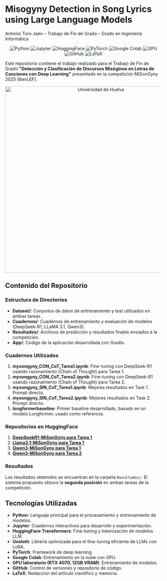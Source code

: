 # Misogyny Detection in Song Lyrics using Large Language Models  
Antonio Toro Jaén – Trabajo de Fin de Grado – Grado en Ingeniería Informática

<p align="center">
  <img src="https://img.shields.io/badge/python-3776AB?style=for-the-badge&logo=python&logoColor=white" alt="Python">
  <img src="https://img.shields.io/badge/jupyter-F37626?style=for-the-badge&logo=jupyter&logoColor=white" alt="Jupyter">
  <img src="https://img.shields.io/badge/huggingface-FFD14E?style=for-the-badge&logo=huggingface&logoColor=white" alt="HuggingFace">
  <img src="https://img.shields.io/badge/pytorch-EE4C2C?style=for-the-badge&logo=pytorch&logoColor=white" alt="PyTorch">
  <img src="https://img.shields.io/badge/google%20colab-F9AB00?style=for-the-badge&logo=google%20colab&logoColor=white" alt="Google Colab">
  <img src="https://img.shields.io/badge/GPU-76B900?style=for-the-badge&logo=nvidia&logoColor=white" alt="GPU">
  <img src="https://img.shields.io/badge/github-181717?style=for-the-badge&logo=github&logoColor=white" alt="GitHub">
  <img src="https://img.shields.io/badge/latex-008080?style=for-the-badge&logo=latex&logoColor=white" alt="LaTeX">
</p>

Este repositorio contiene el trabajo realizado para el Trabajo de Fin de Grado **"Detección y Clasificación de Discursos Misóginos en Letras de Canciones con Deep Learning"** presentado en la competición MiSonGyny 2025 (IberLEF).

<p align="center">
  <img src="https://www.hazfundacion.org/wp-content/uploads/2022/11/universidad-de-huelva.png" alt="Universidad de Huelva" width="600">
</p>

## Contenido del Repositorio

### Estructura de Directorios

- **Dataset/**: Conjuntos de datos de entrenamiento y test utilizados en ambas tareas.
- **Cuadernos/**: Cuadernos de entrenamiento y evaluación de modelos (DeepSeek-R1, LLaMA 3.1, Qwen3).
- **Resultados/**: Archivos de predicción y resultados finales enviados a la competición.
- **App/**: Código de la aplicación desarrollada con Gradio.

### Cuadernos Utilizados


1. **mysongyny_CON_CoT_Tarea1.ipynb**: Fine-tuning con DeepSeek-R1 usando razonamiento (Chain of Thought) para Tarea 1.
2. **mysongyny_CON_CoT_Tarea2.ipynb**: Fine-tuning con DeepSeek-R1 usando razonamiento (Chain of Thought) para Tarea 2.
3. **mysongyny_SIN_CoT_Tarea1.ipynb**: Mejores resultados en Task 1. Prompt directo.
4. **mysongyny_SIN_CoT_Tarea2.ipynb**: Mejores resultados en Task 2. Prompt directo.
3. **longformerbaseline**:  Primer baseline desarrollado, basado en un modelo Longformer, usado como referencia.

### Repositorios en HuggingFace
1. [**DeepSeekR1-MiSonGyny para Tarea 1**](https://huggingface.co/atorojaen/DeepSeek-R1-MiSonGyny)
2. [**Llama3.1-MiSonGyny para Tarea 1**](https://huggingface.co/atorojaen/Llama3.1-MiSonGyny)
3. [**Qwen3-MiSonGyny para Tarea 1**](https://huggingface.co/atorojaen/Qwen3-MiSonGyny)
4. [**Qwen3-MiSonGyny para Tarea 2**](https://huggingface.co/atorojaen/Qwen3-MiSonGyny-Task2)

### Resultados

Los resultados obtenidos se encuentran en la carpeta `Resultados/`. El sistema propuesto obtuvo la **segunda posición** en ambas tareas de la competición.

## Tecnologías Utilizadas

- **Python**: Lenguaje principal para el procesamiento y entrenamiento de modelos.
- **Jupyter**: Cuadernos interactivos para desarrollo y experimentación.
- **HuggingFace Transformers**: Fine-tuning y tokenización de modelos LLM.
- **Unsloth**: Librería optimizada para el fine-tuning eficiente de LLMs con LoRA.
- **PyTorch**: Framework de deep learning.
- **Google Colab**: Entrenamiento en la nube con GPU.
- **GPU laboratorio (RTX 4070, 12GB VRAM)**: Entrenamiento de modelos.
- **GitHub**: Control de versiones y repositorio de código.
- **LaTeX**: Redacción del artículo científico y memoria.
